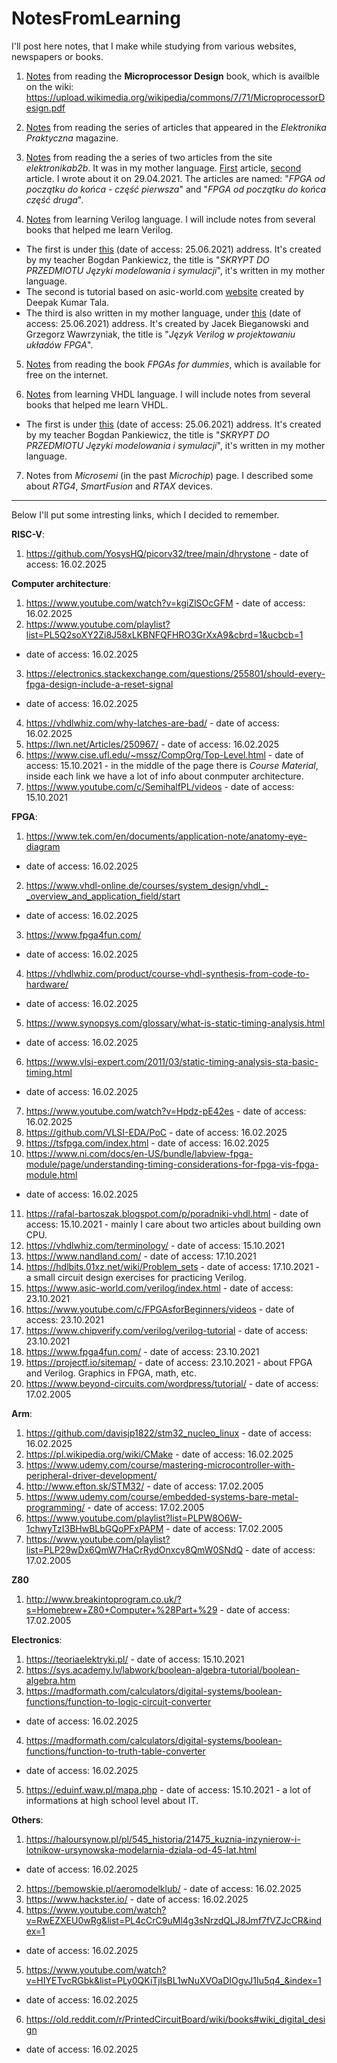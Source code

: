 # NotesFromLearning

I'll post here notes, that I make while studying from various websites,
newspapers or books.

1. [Notes](https://github.com/mozerpol/NotesFromLearning/tree/main/Microprocessor-Design)
from reading the **Microprocessor Design** book, which is availble on the wiki:
https://upload.wikimedia.org/wikipedia/commons/7/71/MicroprocessorDesign.pdf

2. [Notes](https://github.com/mozerpol/NotesFromLearning/tree/main/ExperimentsWithFPGA)
from reading the series of articles that appeared in the *Elektronika
Praktyczna* magazine.

3. [Notes](https://github.com/mozerpol/NotesFromLearning/tree/main/FPGAodPoczatkuDoKonca)
from reading the a series of two articles from the site *elektronikab2b*. It was
in my mother language.
[First](https://elektronikab2b.pl/technika/1315-fpga-od-poczatku-do-konca-czesc-pierwsza)
article,
[second](https://elektronikab2b.pl/technika/1468-fpga-od-poczatku-do-konca-czesc-druga)
article. I wrote about it on 29.04.2021. The articles are named:
"*FPGA od początku do końca - część pierwsza*" and "*FPGA od początku do końca
część druga*".

4. [Notes](https://github.com/mozerpol/NotesFromLearning/tree/master/learningVerilog)
from learning Verilog language. I will include notes from several books that
helped me learn Verilog.
- The first is under
[this](#http://www.ue.eti.pg.gda.pl/~bpa/jmis/skrypt_jmis_3v6.pdf) (date of
access: 25.06.2021) address. It's created by my teacher Bogdan Pankiewicz, the
title is "*SKRYPT DO PRZEDMIOTU Języki modelowania i symulacji*", it's written
in my mother language.
- The second is tutorial based on asic-world.com
[website](#http://www.asic-world.com/verilog/veritut.html) created by Deepak
Kumar Tala.
- The third is also written in my mother language, under
[this](#http://staff.uz.zgora.pl/rwisniew/instrukcje/inne/verilog/verilog_kurs.pdf)
(date of access: 25.06.2021) address. It's created by Jacek Bieganowski and
Grzegorz Wawrzyniak, the title is "*Język Verilog w projektowaniu układów FPGA*".

5. [Notes](https://github.com/mozerpol/NotesFromLearning/tree/master/FPGAsForDummies)
from reading the book *FPGAs for dummies*, which is available for free on the
internet.

6. [Notes](https://github.com/mozerpol/NotesFromLearning/tree/master/learningVHDL)
from learning VHDL language. I will include notes from several books that helped
me learn VHDL.
- The first is under
[this](#http://www.ue.eti.pg.gda.pl/~bpa/jmis/skrypt_jmis_3v6.pdf) (date of
access: 25.06.2021) address. It's created by my teacher Bogdan Pankiewicz, the
title is "*SKRYPT DO PRZEDMIOTU Języki modelowania i symulacji*", it's written
in my mother language.

7. Notes from *Microsemi* (in the past *Microchip*) page. I described some about
*RTG4*, *SmartFusion* and *RTAX* devices.

_____

Below I'll put some intresting links, which I decided to remember.

**RISC-V**:
1. https://github.com/YosysHQ/picorv32/tree/main/dhrystone - date of access: 16.02.2025

**Computer architecture**:
1. https://www.youtube.com/watch?v=kgiZlSOcGFM - date of access: 16.02.2025
2. https://www.youtube.com/playlist?list=PL5Q2soXY2Zi8J58xLKBNFQFHRO3GrXxA9&cbrd=1&ucbcb=1
- date of access: 16.02.2025
3. https://electronics.stackexchange.com/questions/255801/should-every-fpga-design-include-a-reset-signal
- date of access: 16.02.2025
4. https://vhdlwhiz.com/why-latches-are-bad/ - date of access: 16.02.2025
5. https://lwn.net/Articles/250967/ - date of access: 16.02.2025
6. https://www.cise.ufl.edu/~mssz/CompOrg/Top-Level.html - date of access:
15.10.2021 - in the middle of the page there is *Course Material*, inside
each link we have a lot of info about conmputer architecture.
7. https://www.youtube.com/c/SemihalfPL/videos - date of access: 15.10.2021

**FPGA**:
1. https://www.tek.com/en/documents/application-note/anatomy-eye-diagram
- date of access: 16.02.2025
2. https://www.vhdl-online.de/courses/system_design/vhdl_-_overview_and_application_field/start
- date of access: 16.02.2025
3. https://www.fpga4fun.com/
- date of access: 16.02.2025
4. https://vhdlwhiz.com/product/course-vhdl-synthesis-from-code-to-hardware/
- date of access: 16.02.2025
5. https://www.synopsys.com/glossary/what-is-static-timing-analysis.html
- date of access: 16.02.2025
6. https://www.vlsi-expert.com/2011/03/static-timing-analysis-sta-basic-timing.html
- date of access: 16.02.2025
7. https://www.youtube.com/watch?v=Hpdz-pE42es - date of access: 16.02.2025
8. https://github.com/VLSI-EDA/PoC - date of access: 16.02.2025
9. https://tsfpga.com/index.html - date of access: 16.02.2025
10. https://www.ni.com/docs/en-US/bundle/labview-fpga-module/page/understanding-timing-considerations-for-fpga-vis-fpga-module.html
- date of access: 16.02.2025
11. https://rafal-bartoszak.blogspot.com/p/poradniki-vhdl.html - date of access:
15.10.2021 - mainly I care about two articles about
building own CPU.
12. https://vhdlwhiz.com/terminology/ - date of access: 15.10.2021
13. https://www.nandland.com/ - date of access: 17.10.2021
14. https://hdlbits.01xz.net/wiki/Problem_sets - date of access: 17.10.2021 - a
small circuit design exercises for practicing Verilog.
15. https://www.asic-world.com/verilog/index.html - date of access: 23.10.2021
16. https://www.youtube.com/c/FPGAsforBeginners/videos - date of access:
23.10.2021
17. https://www.chipverify.com/verilog/verilog-tutorial - date of access:
23.10.2021
18. https://www.fpga4fun.com/ - date of access: 23.10.2021
19. https://projectf.io/sitemap/ - date of access: 23.10.2021 - about FPGA and
Verilog. Graphics in FPGA, math, etc.
20. https://www.beyond-circuits.com/wordpress/tutorial/ - date of access:
17.02.2005

**Arm**:
1. https://github.com/davisjp1822/stm32_nucleo_linux - date of access: 16.02.2025
2. https://pl.wikipedia.org/wiki/CMake - date of access: 16.02.2025
3. https://www.udemy.com/course/mastering-microcontroller-with-peripheral-driver-development/
4. http://www.efton.sk/STM32/ - date of access: 17.02.2005
5. https://www.udemy.com/course/embedded-systems-bare-metal-programming/ -
date of access: 17.02.2005
6. https://www.youtube.com/playlist?list=PLPW8O6W-1chwyTzI3BHwBLbGQoPFxPAPM -
date of access: 17.02.2005
7. https://www.youtube.com/playlist?list=PLP29wDx6QmW7HaCrRydOnxcy8QmW0SNdQ -
date of access: 17.02.2005

**Z80**
1. http://www.breakintoprogram.co.uk/?s=Homebrew+Z80+Computer+%28Part+%29 -
date of access: 17.02.2005

**Electronics**:
1. https://teoriaelektryki.pl/ - date of access: 15.10.2021
2. https://sys.academy.lv/labwork/boolean-algebra-tutorial/boolean-algebra.htm
3. https://madformath.com/calculators/digital-systems/boolean-functions/function-to-logic-circuit-converter
- date of access: 16.02.2025
4. https://madformath.com/calculators/digital-systems/boolean-functions/function-to-truth-table-converter
- date of access: 16.02.2025
5. https://eduinf.waw.pl/mapa.php - date of access: 15.10.2021 - a lot of
informations at high school level about IT.

**Others**:
1. https://haloursynow.pl/pl/545_historia/21475_kuznia-inzynierow-i-lotnikow-ursynowska-modelarnia-dziala-od-45-lat.html
- date of access: 16.02.2025
2. https://bemowskie.pl/aeromodelklub/ - date of access: 16.02.2025
3. https://www.hackster.io/ - date of access: 16.02.2025
4. https://www.youtube.com/watch?v=RwEZXEU0wRg&list=PL4cCrC9uMl4g3sNrzdQLJ8Jmf7fVZJcCR&index=1
- date of access: 16.02.2025
5. https://www.youtube.com/watch?v=HIYETvcRGbk&list=PLy0QKiTjlsBL1wNuXVOaDIOgvJ1Iu5q4_&index=1
- date of access: 16.02.2025
6. https://old.reddit.com/r/PrintedCircuitBoard/wiki/books#wiki_digital_design
- date of access: 16.02.2025
